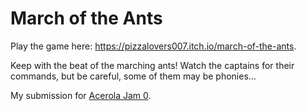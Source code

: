 # March of the Ants

Play the game here: https://pizzalovers007.itch.io/march-of-the-ants.

Keep with the beat of the marching ants! Watch the captains for their commands, but be careful, some of them may be phonies...

My submission for [Acerola Jam 0](https://itch.io/jam/acerola-jam-0).
